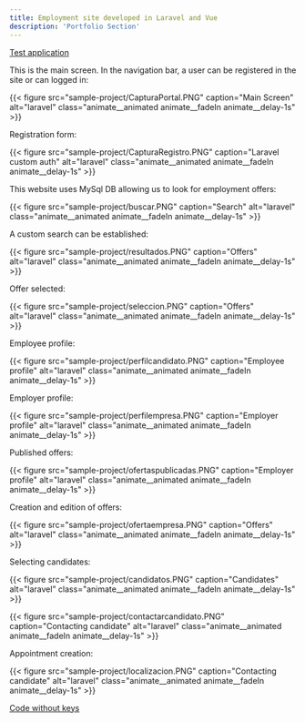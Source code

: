 ```yaml
---
title: Employment site developed in Laravel and Vue
description: 'Portfolio Section'
---
```



[Test application](https://pedro-manuel-cubo-laravelvue.herokuapp.com/)

This is the main screen. In the navigation bar, a user can be registered in the site or can logged in:

{{< figure src="sample-project/CapturaPortal.PNG" caption="Main Screen" alt="laravel" class="animate__animated animate__fadeIn animate__delay-1s" >}}

Registration form: 

{{< figure src="sample-project/CapturaRegistro.PNG" caption="Laravel custom auth" alt="laravel" class="animate__animated animate__fadeIn animate__delay-1s" >}}

This website uses MySql DB allowing us to look for employment offers:

{{< figure src="sample-project/buscar.PNG" caption="Search" alt="laravel" class="animate__animated animate__fadeIn animate__delay-1s" >}}

A custom search can be established:

{{< figure src="sample-project/resultados.PNG" caption="Offers" alt="laravel" class="animate__animated animate__fadeIn animate__delay-1s" >}}

Offer selected:

{{< figure src="sample-project/seleccion.PNG" caption="Offers" alt="laravel" class="animate__animated animate__fadeIn animate__delay-1s" >}}

Employee profile:

{{< figure src="sample-project/perfilcandidato.PNG" caption="Employee profile" alt="laravel" class="animate__animated animate__fadeIn animate__delay-1s" >}}

Employer profile:

{{< figure src="sample-project/perfilempresa.PNG" caption="Employer profile" alt="laravel" class="animate__animated animate__fadeIn animate__delay-1s" >}}

Published offers:

{{< figure src="sample-project/ofertaspublicadas.PNG" caption="Employer profile" alt="laravel" class="animate__animated animate__fadeIn animate__delay-1s" >}}

Creation and edition of offers:

{{< figure src="sample-project/ofertaempresa.PNG" caption="Offers" alt="laravel" class="animate__animated animate__fadeIn animate__delay-1s" >}}

Selecting candidates:

{{< figure src="sample-project/candidatos.PNG" caption="Candidates" alt="laravel" class="animate__animated animate__fadeIn animate__delay-1s" >}}


{{< figure src="sample-project/contactarcandidato.PNG" caption="Contacting candidate" alt="laravel" class="animate__animated animate__fadeIn animate__delay-1s" >}}

Appointment creation:

{{< figure src="sample-project/localizacion.PNG" caption="Contacting candidate" alt="laravel" class="animate__animated animate__fadeIn animate__delay-1s" >}}



[Code without keys](https://www.dropbox.com/s/f5id6buicmwv79t/LaravelPortalDeEmpleo-master.rar?dl=0)
